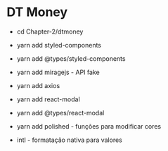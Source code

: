 # DT Money

* cd Chapter-2/dtmoney

* yarn add styled-components

* yarn add @types/styled-components

* yarn add miragejs - API fake

* yarn add axios

* yarn add react-modal
* yarn add @types/react-modal

* yarn add polished - funções para modificar cores

* intl - formatação nativa para valores